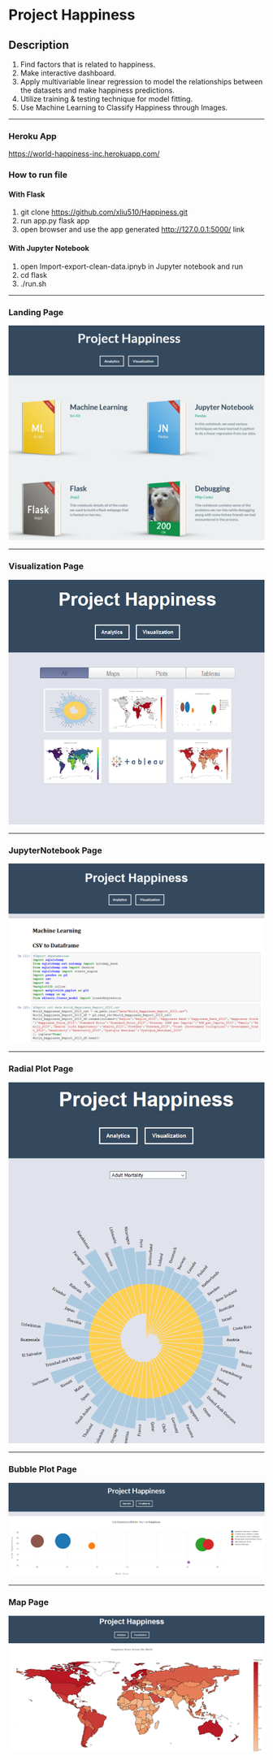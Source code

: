 # Project Happiness

## Description  
1) Find factors that is related to happiness.  
2) Make interactive dashboard.  
3) Apply multivariable linear regression to model the relationships between the datasets and make happiness predictions.  
4) Utilize training & testing technique for model fitting.
5) Use Machine Learning to Classify Happiness through Images.

<hr>

### Heroku App  
https://world-happiness-inc.herokuapp.com/

### How to run file

#### With Flask
1) git clone https://github.com/xliu510/Happiness.git
1) run app.py flask app
1) open browser and use the app generated http://127.0.0.1:5000/ link

#### With Jupyter Notebook
1) open Import-export-clean-data.ipnyb in Jupyter notebook and run  
1) cd flask  
1) ./run.sh  

<hr>

### Landing Page  

![LandingPageBookClosed](images/01_landing_page.png)

<hr>

### Visualization Page  
![VisualizationPage](images/02_visualization_page.png)
<hr>

### JupyterNotebook Page  

![JupyterNotebookPage](images/03_jupyter_notebook_page.png)

<hr>

### Radial Plot Page  

![RadialPlotPage](images/04_radial_plot_page.png)

<hr>

### Bubble Plot Page  

![BubblePlotPage](images/05_bubble_plot_page.png)

<hr>

### Map Page 

![MapPage](images/06_map_page.png)


